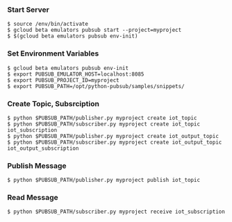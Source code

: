### Start Server

    $ source /env/bin/activate
    $ gcloud beta emulators pubsub start --project=myproject
    $ $(gcloud beta emulators pubsub env-init)

### Set Environment Variables

    $ gcloud beta emulators pubsub env-init
    $ export PUBSUB_EMULATOR_HOST=localhost:8085
    $ export PUBSUB_PROJECT_ID=myproject
    $ export PUBSUB_PATH=/opt/python-pubsub/samples/snippets/

### Create Topic, Subsrciption
 
    $ python $PUBSUB_PATH/publisher.py myproject create iot_topic
    $ python $PUBSUB_PATH/subscriber.py myproject create iot_topic iot_subscription
    $ python $PUBSUB_PATH/publisher.py myproject create iot_output_topic
    $ python $PUBSUB_PATH/subscriber.py myproject create iot_output_topic iot_output_subscription

### Publish Message

    $ python $PUBSUB_PATH/publisher.py myproject publish iot_topic

### Read Message

    $ python $PUBSUB_PATH/subscriber.py myproject receive iot_subscription